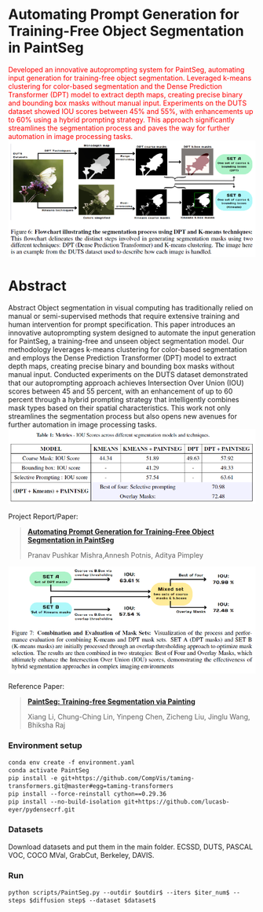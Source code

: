 # Automating Prompt Generation for Training-Free Object Segmentation in PaintSeg
<font color="red">Developed an innovative autoprompting system for PaintSeg, automating input generation for training-free object segmentation. Leveraged k-means clustering for color-based segmentation and the Dense Prediction Transformer (DPT) model to extract depth maps, creating precise binary and bounding box masks without manual input. Experiments on the DUTS dataset showed IOU scores between 45% and 55%, with enhancements up to 60% using a hybrid prompting strategy. This approach significantly streamlines the segmentation process and paves the way for further automation in image processing tasks.</font>
![Title](https://raw.githubusercontent.com/PranavMishra17/Auto-Prompting-for-PaintSeg/main/images/Screenshot%202024-06-04%20111357.png?token=GHSAT0AAAAAACMSHOMP6GGHRA7CAHFKKYSIZS7GG5Q)
# Abstract
<!-- ![avatar](illustration.jpg) -->
Abstract
Object segmentation in visual computing has traditionally relied on manual or
semi-supervised methods that require extensive training and human intervention
for prompt specification. This paper introduces an innovative autoprompting system
designed to automate the input generation for PaintSeg, a training-free and
unseen object segmentation model. Our methodology leverages k-means clustering
for color-based segmentation and employs the Dense Prediction Transformer
(DPT) model to extract depth maps, creating precise binary and bounding
box masks without manual input. Conducted experiments on the DUTS dataset
demonstrated that our autoprompting approach achieves Intersection Over Union
(IOU) scores between 45 and 55 percent, with an enhancement of up to 60 percent
through a hybrid prompting strategy that intelligently combines mask types based
on their spatial characteristics. This work not only streamlines the segmentation
process but also opens new avenues for further automation in image processing
tasks.
![Title](https://raw.githubusercontent.com/PranavMishra17/Auto-Prompting-for-PaintSeg/main/images/Screenshot%202024-06-04%20111310.png?token=GHSAT0AAAAAACMSHOMPVSP7VXVMDO3RN22IZS7GIHQ)

Project Report/Paper:
> [**Automating Prompt Generation for Training-Free
Object Segmentation in PaintSeg**](AdvML_ProjectReport_Group_6.pdf)
>
> Pranav Pushkar Mishra,Annesh Potnis, Aditya Pimpley

![Title](https://raw.githubusercontent.com/PranavMishra17/Auto-Prompting-for-PaintSeg/main/images/Screenshot%202024-06-04%20111342.png?token=GHSAT0AAAAAACMSHOMOW7P73FW4WX7IX7PIZS7GI7A)


Reference Paper:
> [**PaintSeg: Training-free Segmentation via Painting**](https://arxiv.org/abs/2305.19406)
>
> Xiang Li, Chung-Ching Lin, Yinpeng Chen, Zicheng Liu, Jinglu Wang, Bhiksha Raj



### Environment setup
```
conda env create -f environment.yaml
conda activate PaintSeg
pip install -e git+https://github.com/CompVis/taming-transformers.git@master#egg=taming-transformers
pip install --force-reinstall cython==0.29.36
pip install --no-build-isolation git+https://github.com/lucasb-eyer/pydensecrf.git
```
### Datasets
Download datasets and put them in the main folder.
ECSSD, DUTS, PASCAL VOC, COCO MVal, GrabCut, Berkeley, DAVIS.

### Run
```angular2html
python scripts/PaintSeg.py --outdir $outdir$ --iters $iter_num$ --steps $diffusion step$ --dataset $dataset$ 
```
